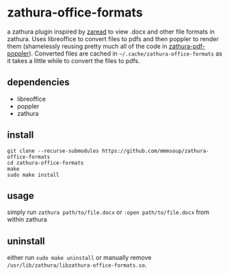 # zathura-office-formats

a zathura plugin inspired by [zaread](https://github.com/paoloap/zaread) to view .docx and other file formats in zathura. Uses libreoffice to convert files to pdfs and then poppler to render them (shamelessly reusing pretty much all of the code in [zathura-pdf-poppler](https://github.com/pwmt/zathura-pdf-poppler)). Converted files are cached in `~/.cache/zathura-office-formats` as it takes a little while to convert the files to pdfs.

## dependencies
- libreoffice
- poppler
- zathura

## install
```
git clone --recurse-submodules https://github.com/mmmsoup/zathura-office-formats
cd zathura-office-formats
make
sudo make install
```

## usage
simply run `zathura path/to/file.docx` or `:open path/to/file.docx` from within zathura

## uninstall
either run `sudo make uninstall` or manually remove `/usr/lib/zathura/libzathura-office-formats.so`.

